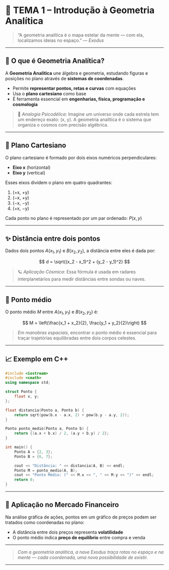 # 🌌 TEMA 1 – Introdução à Geometria Analítica

> “A geometria analítica é o mapa estelar da mente — com ela, localizamos ideias no espaço.” — *Exodus*

---

## 🧭 O que é Geometria Analítica?

A **Geometria Analítica** une álgebra e geometria, estudando figuras e posições no plano através de **sistemas de coordenadas**.

* Permite **representar pontos, retas e curvas** com equações
* Usa o **plano cartesiano** como base
* É ferramenta essencial em **engenharias, física, programação e cosmologia**

> 💭 *Analogia Psicodélica*: Imagine um universo onde cada estrela tem um endereço exato: (x, y). A geometria analítica é o sistema que organiza o cosmos com precisão algébrica.

---

## 📐 Plano Cartesiano

O plano cartesiano é formado por dois eixos numéricos perpendiculares:

* **Eixo x** (horizontal)
* **Eixo y** (vertical)

Esses eixos dividem o plano em quatro quadrantes:

1. (+x, +y)
2. (−x, +y)
3. (−x, −y)
4. (+x, −y)

Cada ponto no plano é representado por um par ordenado: $P(x, y)$

---

## ✨ Distância entre dois pontos

Dados dois pontos $A(x_1, y_1)$ e $B(x_2, y_2)$, a distância entre eles é dada por:

$$
d = \sqrt{(x_2 - x_1)^2 + (y_2 - y_1)^2}
$$

> 🪐 *Aplicação Cósmica*: Essa fórmula é usada em radares interplanetários para medir distâncias entre sondas ou naves.

---

## 📍 Ponto médio

O ponto médio $M$ entre $A(x_1, y_1)$ e $B(x_2, y_2)$ é:

$$
M = \left(\frac{x_1 + x_2}{2}, \frac{y_1 + y_2}{2}\right)
$$

> *Em manobras espaciais*, encontrar o ponto médio é essencial para traçar trajetórias equilibradas entre dois corpos celestes.

---

## 📈 Exemplo em C++

```cpp
#include <iostream>
#include <cmath>
using namespace std;

struct Ponto {
    float x, y;
};

float distancia(Ponto a, Ponto b) {
    return sqrt(pow(b.x - a.x, 2) + pow(b.y - a.y, 2));
}

Ponto ponto_medio(Ponto a, Ponto b) {
    return {(a.x + b.x) / 2, (a.y + b.y) / 2};
}

int main() {
    Ponto A = {2, 3};
    Ponto B = {6, 7};

    cout << "Distância: " << distancia(A, B) << endl;
    Ponto M = ponto_medio(A, B);
    cout << "Ponto Médio: (" << M.x << ", " << M.y << ")" << endl;
    return 0;
}
```

---

## 💸 Aplicação no Mercado Financeiro

Na análise gráfica de ações, pontos em um gráfico de preços podem ser tratados como coordenadas no plano:

* A distância entre dois preços representa **volatilidade**
* O ponto médio indica **preço de equilíbrio** entre compra e venda

---

> *Com a geometria analítica, a nave Exodus traça rotas no espaço e na mente — cada coordenada, uma nova possibilidade de existir.*

---
